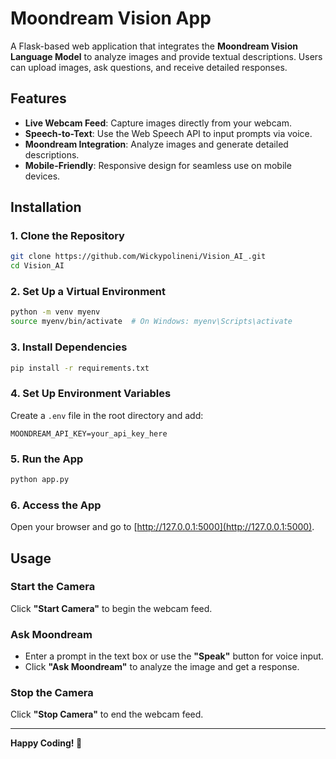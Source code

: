 # Moondream Vision App

A Flask-based web application that integrates the **Moondream Vision Language Model** to analyze images and provide textual descriptions. Users can upload images, ask questions, and receive detailed responses.

## Features

- **Live Webcam Feed**: Capture images directly from your webcam.
- **Speech-to-Text**: Use the Web Speech API to input prompts via voice.
- **Moondream Integration**: Analyze images and generate detailed descriptions.
- **Mobile-Friendly**: Responsive design for seamless use on mobile devices.

## Installation

### 1. Clone the Repository
```bash
git clone https://github.com/Wickypolineni/Vision_AI_.git
cd Vision_AI
```

### 2. Set Up a Virtual Environment
```bash
python -m venv myenv
source myenv/bin/activate  # On Windows: myenv\Scripts\activate
```

### 3. Install Dependencies
```bash
pip install -r requirements.txt
```

### 4. Set Up Environment Variables
Create a `.env` file in the root directory and add:
```plaintext
MOONDREAM_API_KEY=your_api_key_here
```

### 5. Run the App
```bash
python app.py
```

### 6. Access the App
Open your browser and go to [http://127.0.0.1:5000](http://127.0.0.1:5000).

## Usage

### Start the Camera
Click **"Start Camera"** to begin the webcam feed.

### Ask Moondream
- Enter a prompt in the text box or use the **"Speak"** button for voice input.
- Click **"Ask Moondream"** to analyze the image and get a response.

### Stop the Camera
Click **"Stop Camera"** to end the webcam feed.

---
**Happy Coding! 🚀**

